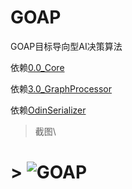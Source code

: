 # GOAP
GOAP目标导向型AI决策算法

依赖[0.0_Core](https://github.com/HalfLobsterMan/0.0_Core.git)

依赖[3.0_GraphProcessor](https://github.com/HalfLobsterMan/3.0_GraphProcessor.git)

依赖[OdinSerializer](https://github.com/TeamSirenix/odin-serializer.git)


> 截图\
# > ![GOAP](https://github.com/HalfLobsterMan/0.1_GOAP/Example/ScreenShot/1.png?raw=true)
